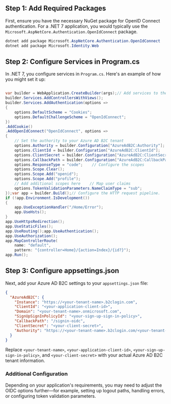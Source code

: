 ## Step 1: Add Required Packages

First, ensure you have the necessary NuGet package for OpenID Connect authentication. For a .NET 7 application, you would typically use the `Microsoft.AspNetCore.Authentication.OpenIdConnect` package.

```powershell
dotnet add package Microsoft.AspNetCore.Authentication.OpenIdConnect
dotnet add package Microsoft.Identity.Web
```

## Step 2: Configure Services in Program.cs

In .NET 7, you configure services in `Program.cs`. Here's an example of how you might set it up:

```csharp

var builder = WebApplication.CreateBuilder(args);// Add services to the container.
builder.Services.AddControllersWithViews();
builder.Services.AddAuthentication(options =>
{
    options.DefaultScheme = "Cookies";
    options.DefaultChallengeScheme = "OpenIdConnect";
})
.AddCookie()
.AddOpenIdConnect("OpenIdConnect", options =>
{
    // Set the authority to your Azure AD B2C tenant
    options.Authority = builder.Configuration["AzureAdB2C:Authority"];    // Configure the Azure AD B2C Client ID and Client Secret
    options.ClientId = builder.Configuration["AzureAdB2C:ClientId"];
    options.ClientSecret = builder.Configuration["AzureAdB2C:ClientSecret"];    // Configure the callback path
    options.CallbackPath = builder.Configuration["AzureAdB2C:CallbackPath"];    // Set the correct response type
    options.ResponseType = "code";    // Configure the scopes
    options.Scope.Clear();
    options.Scope.Add("openid");
    options.Scope.Add("profile");
    // Add additional scopes here    // Map user claims
    options.TokenValidationParameters.NameClaimType = "sub";
});var app = builder.Build();// Configure the HTTP request pipeline.
if (!app.Environment.IsDevelopment())
{
    app.UseExceptionHandler("/Home/Error");
    app.UseHsts();
}
app.UseHttpsRedirection();
app.UseStaticFiles();
app.UseRouting();app.UseAuthentication();
app.UseAuthorization();
app.MapControllerRoute(
    name: "default",
    pattern: "{controller=Home}/{action=Index}/{id?}");
app.Run();
```

## Step 3: Configure appsettings.json

Next, add your Azure AD B2C settings to your `appsettings.json` file:

```json
{
  "AzureAdB2C": {
    "Instance": "https://<your-tenant-name>.b2clogin.com",
    "ClientId": "<your-application-client-id>",
    "Domain": "<your-tenant-name>.onmicrosoft.com",
    "SignUpSignInPolicyId": "<your-sign-up-sign-in-policy>",
    "CallbackPath": "/signin-oidc",
    "ClientSecret": "<your-client-secret>",
    "Authority": "https://<your-tenant-name>.b2clogin.com/<your-tenant-name>.onmicrosoft.com/<your-sign-up-sign-in-policy>"
  }
}
```

Replace `<your-tenant-name>`, `<your-application-client-id>`, `<your-sign-up-sign-in-policy>`, and `<your-client-secret>` with your actual Azure AD B2C tenant information.

### Additional Configuration

Depending on your application's requirements, you may need to adjust the OIDC options further—for example, setting up logout paths, handling errors, or configuring token validation parameters.
